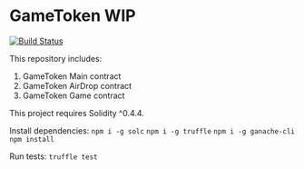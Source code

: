 # GameToken WIP
[![Build Status](https://travis-ci.org/AfterShockGames/CustomToken.svg?branch=master)](https://travis-ci.org/AfterShockGames/CustomToken)

This repository includes:

1. GameToken Main contract
2. GameToken AirDrop contract
3. GameToken Game contract

This project requires Solidity ^0.4.4.

Install dependencies:
    ``npm i -g solc``
    ``npm i -g truffle``
    ``npm i -g ganache-cli``
    ``npm install``

Run tests:
    ``truffle test``

